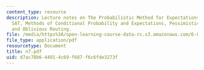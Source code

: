 ```yaml
---
content_type: resource
description: Lecture notes on The Probabilistic Method for Expectations, Wiring, MAX
  SAT, Methods of Conditional Probability and Expectations, Pessimistic Estimators
  and Oblivious Routing.
file: /media/https%3A/open-learning-course-data-rc.s3.amazonaws.com/6-856j-randomized-algorithms-fall-2002/d7ac78b644914c69f687f6c6fde3273f_n7.pdf
file_type: application/pdf
resourcetype: Document
title: n7.pdf
uid: d7ac78b6-4491-4c69-f687-f6c6fde3273f
---
```

